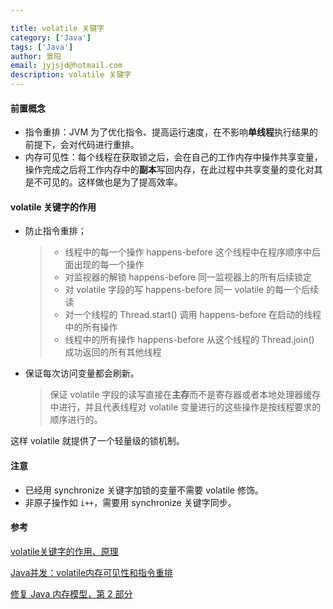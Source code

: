 ```yaml
---

title: volatile 关键字
category: ['Java']
tags: ['Java']
author: 景阳
email: jyjsjd@hotmail.com
description: volatile 关键字
---
```


#### 前置概念
* 指令重排：JVM 为了优化指令、提高运行速度，在不影响**单线程**执行结果的前提下，会对代码进行重排。
* 内存可见性：每个线程在获取锁之后，会在自己的工作内存中操作共享变量，操作完成之后将工作内存中的**副本**写回内存，在此过程中共享变量的变化对其是不可见的。这样做也是为了提高效率。

#### volatile 关键字的作用
* 防止指令重排；
  > * 线程中的每一个操作 happens-before 这个线程中在程序顺序中后面出现的每一个操作
  > * 对监视器的解锁 happens-before 同一监视器上的所有后续锁定
  > * 对 volatile 字段的写 happens-before 同一 volatile 的每一个后续读
  > * 对一个线程的 Thread.start() 调用 happens-before 在启动的线程中的所有操作
  > * 线程中的所有操作 happens-before 从这个线程的 Thread.join() 成功返回的所有其他线程
  
* 保证每次访问变量都会刷新。
  > 保证 volatile 字段的读写直接在**主存**而不是寄存器或者本地处理器缓存中进行，并且代表线程对 volatile 变量进行的这些操作是按线程要求的顺序进行的。

这样 volatile 就提供了一个轻量级的锁机制。
  
#### 注意
* 已经用 synchronize 关键字加锁的变量不需要 volatile 修饰。
* 非原子操作如 `i++`，需要用 synchronize 关键字同步。

#### 参考
[volatile关键字的作用、原理](https://monkeysayhi.github.io/2016/11/29/volatile%E5%85%B3%E9%94%AE%E5%AD%97%E7%9A%84%E4%BD%9C%E7%94%A8%E3%80%81%E5%8E%9F%E7%90%86/)

[Java并发：volatile内存可见性和指令重排](http://www.importnew.com/23535.html)

[修复 Java 内存模型，第 2 部分](https://www.ibm.com/developerworks/cn/java/j-jtp03304/index.html?ca=drs-)
